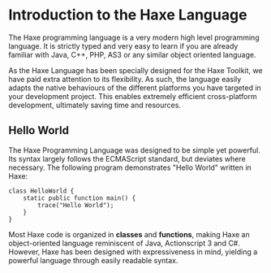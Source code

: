 Introduction to the Haxe Language
=======

The Haxe programming language is a very modern high level programming language. It is strictly typed and very easy to learn if you are already familiar with Java, C++, PHP, AS3 or any similar object oriented language. 

As the Haxe Language has been specially designed for the Haxe Toolkit, we have paid extra attention to its flexibility. As such, the language easily adapts the native behaviours of the different platforms you have targeted in your development project.  This enables extremely efficient cross-platform development, ultimately saving time and resources.


Hello World
-------

The Haxe Programming Language was designed to be simple yet powerful. Its syntax largely follows the ECMAScript standard, but deviates where necessary. The following program demonstrates "Hello World" written in Haxe:

```
class HelloWorld {
	static public function main() {
		trace("Hello World");
	}
}
```

Most Haxe code is organized in **classes** and **functions**, making Haxe an object-oriented language reminiscent of Java, Actionscript 3 and C#. However, Haxe has been designed with expressiveness in mind, yielding a powerful language through easily readable syntax.

